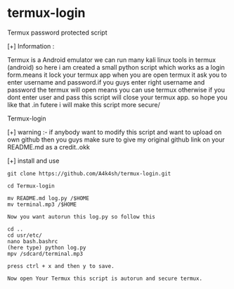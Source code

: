 # termux-login
Termux password protected script



 [+] Information :

   Termux is a Android emulator we can run many kali linux
   tools in termux (android) so here i am created a small 
   python script which works as a login form.means it lock
   your termux app when you are open termux it ask you to
   enter username and password.if you guys enter right 
   username and password the termux will open means you can
   use termux otherwise if you dont enter user and pass
   this script will close your termux app. so hope you like
   that .in futere i will make this script more secure/
   

   Termux-login

[+] warning :- if anybody want to modify this script and want to 
    upload on own github then you guys make sure to give my original github link on your README.md as a credit..okk

[+] install and use
  
    git clone https://github.com/A4k4sh/termux-login.git

    cd Termux-login

    mv README.md log.py /$HOME
    mv terminal.mp3 /$HOME

    Now you want autorun this log.py so follow this

    cd ..
    cd usr/etc/
    nano bash.bashrc
    (here type) python log.py
    mpv /sdcard/terminal.mp3

    press ctrl + x and then y to save.

    Now open Your Termux this script is autorun and secure termux.


